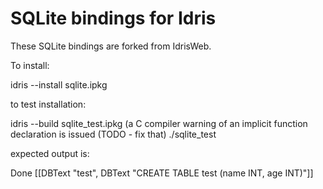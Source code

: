SQLite bindings for Idris
========

These SQLite bindings are forked from IdrisWeb.

To install:

idris --install sqlite.ipkg

to test installation:

idris --build sqlite_test.ipkg  (a C compiler warning of an implicit function declaration is issued (TODO - fix that)
./sqlite_test

expected output is:

Done
[[DBText "test", DBText "CREATE TABLE test (name INT, age INT)"]]


